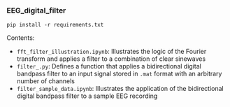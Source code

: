 ### EEG_digital_filter

`pip install -r requirements.txt`

Contents:
- `fft_filter_illustration.ipynb`: Illustrates the logic of the Fourier transform and applies a filter to a combination of clear sinewaves
- `filter_.py`: Defines a function that applies a bidirectional digital bandpass filter to an input signal stored in `.mat` format with an arbitrary number of channels
- `filter_sample_data.ipynb`: Illustrates the application of the bidirectional digital bandpass filter to a sample EEG recording
